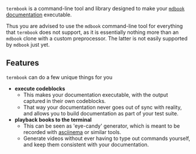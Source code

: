`termbook` is a command-line tool and library designed to make your 
[`mdbook` documentation][mdbook-book] executable.

Thus you are advised to use the `mdbook` command-line tool for everything that
`termbook` does not support, as it is essentially nothing more than an `mdbook`
clone with a custom preprocessor. The latter is not easily supported by `mdbook`
just yet.

## Features 

`termbook` can do a few unique things for you

 * **execute codeblocks**
   * This makes your documentation executable, with the output captured in their
    own codeblocks.
   * That way your documentation never goes out of sync with reality,
    and allows you to build documentation as part of your test suite.
 * **playback books to the terminal**
   * This can be seen as 'eye-candy' generator, which is meant to be recorded with
     [asciinema][asciinema] or similar tools.
   * Generate videos without ever having to type out commands yourself, and keep them
     consistent with your documentation.

[asciinema]: https://asciinema.org
[mdbook-book]: https://rust-lang-nursery.github.io/mdBook/
